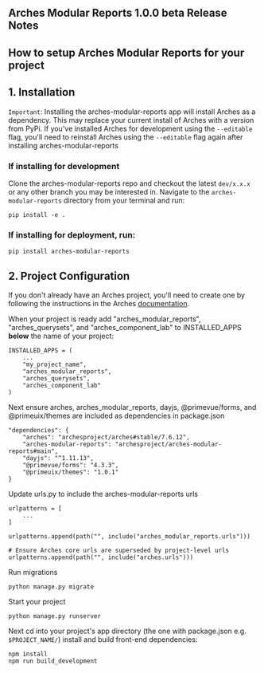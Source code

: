 ## Arches Modular Reports 1.0.0 beta Release Notes

## How to setup Arches Modular Reports for your project

## 1. Installation
`Important`: Installing the arches-modular-reports app will install Arches as a dependency. This may replace your current install of Arches with a version from PyPi. If you've installed Arches for development using the `--editable` flag, you'll need to reinstall Arches using the `--editable` flag again after installing arches-modular-reports

### If installing for development
Clone the arches-modular-reports repo and checkout the latest `dev/x.x.x` or any other branch you may be interested in. 
Navigate to the `arches-modular-reports` directory from your terminal and run:
 ```
pip install -e .
 ```

### If installing for deployment, run:
```
pip install arches-modular-reports
```

## 2. Project Configuration

If you don't already have an Arches project, you'll need to create one by following the instructions in the Arches [documentation](http://archesproject.org/documentation/).

When your project is ready add "arches_modular_reports", "arches_querysets", and "arches_component_lab" to INSTALLED_APPS **below** the name of your project:
```
INSTALLED_APPS = (
    ...
    "my_project_name",
    "arches_modular_reports",
    "arches_querysets",
    "arches_component_lab"
)
```

Next ensure arches, arches_modular_reports, dayjs, @primevue/forms, and @primeuix/themes are included as dependencies in package.json
```
"dependencies": {
    "arches": "archesproject/arches#stable/7.6.12",
    "arches-modular-reports": "archesproject/arches-modular-reports#main",
    "dayjs": "^1.11.13",
    "@primevue/forms": "4.3.3",
    "@primeuix/themes": "1.0.1"
}
```

Update urls.py to include the arches-modular-reports urls
```
urlpatterns = [
    ...
]

urlpatterns.append(path("", include("arches_modular_reports.urls")))

# Ensure Arches core urls are superseded by project-level urls
urlpatterns.append(path("", include("arches.urls")))

```

Run migrations
```
python manage.py migrate
```

Start your project
```
python manage.py runserver
```

Next cd into your project's app directory (the one with package.json e.g. `$PROJECT_NAME/`) install and build front-end dependencies:
```
npm install
npm run build_development
```